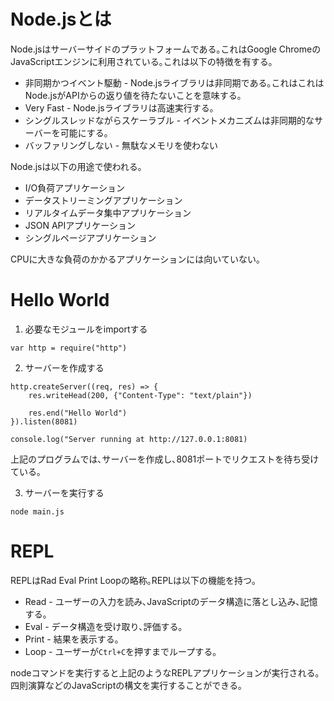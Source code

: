 # Node.jsとは

Node.jsはサーバーサイドのプラットフォームである｡これはGoogle ChromeのJavaScriptエンジンに利用されている｡これは以下の特徴を有する｡

- 非同期かつイベント駆動 - Node.jsライブラリは非同期である｡これはこれはNode.jsがAPIからの返り値を待たないことを意味する｡
- Very Fast - Node.jsライブラリは高速実行する｡
- シングルスレッドながらスケーラブル - イベントメカニズムは非同期的なサーバーを可能にする｡
- バッファリングしない - 無駄なメモリを使わない

Node.jsは以下の用途で使われる｡

- I/O負荷アプリケーション
- データストリーミングアプリケーション
- リアルタイムデータ集中アプリケーション
- JSON APIアプリケーション
- シングルページアプリケーション

CPUに大きな負荷のかかるアプリケーションには向いていない｡

# Hello World

1. 必要なモジュールをimportする

```
var http = require("http")
```

2. サーバーを作成する

```
http.createServer((req, res) => {
    res.writeHead(200, {"Content-Type": "text/plain"})

    res.end("Hello World")
}).listen(8081)

console.log("Server running at http://127.0.0.1:8081)
```

上記のプログラムでは､サーバーを作成し､8081ポートでリクエストを待ち受けている｡

3. サーバーを実行する

```
node main.js
```

# REPL 

REPLはRad Eval Print Loopの略称｡REPLは以下の機能を持つ｡

- Read - ユーザーの入力を読み､JavaScriptのデータ構造に落とし込み､記憶する｡
- Eval - データ構造を受け取り､評価する｡
- Print - 結果を表示する｡
- Loop - ユーザーが`Ctrl+C`を押すまでループする｡

nodeコマンドを実行すると上記のようなREPLアプリケーションが実行される｡四則演算などのJavaScriptの構文を実行することができる｡